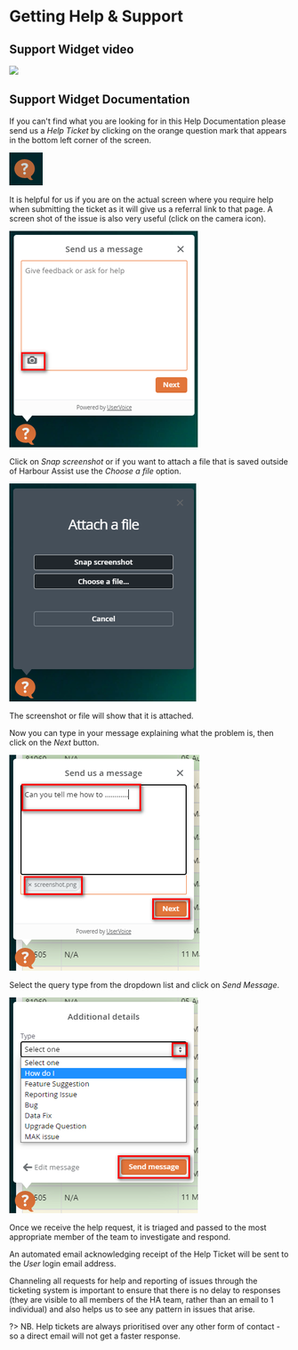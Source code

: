 # Getting Help & Support

## Support Widget video

<a href="https://vimeo.com/819481504" target="_blank"> <img src="https://i.vimeocdn.com/filter/overlay?src0=https%3A%2F%2Fi.vimeocdn.com%2Fvideo%2F1658448322-25339c2a7c2cd7d724b388538522fb6bc389215a675bf39712b132533f236efc-d_295x166&src1=http%3A%2F%2Ff.vimeocdn.com%2Fp%2Fimages%2Fcrawler_play.png" /> </a>

## Support Widget Documentation

If you can't find what you are looking for in this Help Documentation please send us a *Help Ticket*  by clicking on the orange question mark that appears in the bottom left corner of the screen. 

![image-20200819160826102](image-20200819160826102.png)



It is helpful for us if you are on the actual screen where you require help when submitting the ticket as it will give us a referral link to that page. A screen shot of the issue is also very useful (click on the camera icon).  

![image-20200819161435767](image-20200819161435767.png)

Click on *Snap screenshot* or if you want to attach a file that is saved outside of Harbour Assist use the *Choose a file* option.

![image-20200819161315007](image-20200819161315007.png)

The screenshot or file will show that it is attached.

Now you can type in your message explaining what the problem is, then click on the *Next* button.

![image-20200819161955995](image-20200819161955995.png)

Select the query type from the dropdown list and click on *Send Message*.

![image-20200819162113196](image-20200819162113196.png)

Once we receive the help request, it is triaged and passed to the most appropriate member of the team to investigate and respond.

An automated email acknowledging receipt of the Help Ticket will be sent to the *User* login email address.

Channeling all requests for help and reporting of issues through the ticketing system is important to ensure that there is no delay to responses (they are visible to all members of the HA team, rather than an email to 1 individual) and also helps us to see any pattern in issues that arise. 

?> NB. Help tickets are always prioritised over any other form of contact - so a direct email will not get a faster response. 